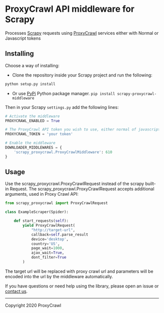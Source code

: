 # ProxyCrawl API middleware for Scrapy

Processes [Scrapy](http://scrapy.org/) requests using [ProxyCrawl](https://proxycrawl.com) services either with Normal or Javascript tokens


## Installing

Choose a way of installing:

- Clone the repository inside your Scrapy project and run the following:
```bash
python setup.py install
```
- Or use [PyPi](https://pypi.org/project/scrapy-proxycrawl-middleware/) Python package manager. `pip install scrapy-proxycrawl-middleware`

Then in your Scrapy `settings.py` add the following lines:

```python
# Activate the middleware
PROXYCRAWL_ENABLED = True

# The ProxyCrawl API token you wish to use, either normal of javascript token
PROXYCRAWL_TOKEN = 'your token'

# Enable the middleware
DOWNLOADER_MIDDLEWARES = {
    'scrapy_proxycrawl.ProxyCrawlMiddleware': 610
}
```
## Usage

Use the scrapy_proxycrawl.ProxyCrawlRequest instead of the scrapy built-in Request.
The scrapy_proxycrawl.ProxyCrawlRequest accepts additional arguments, used in Proxy Crawl API:

```python
from scrapy_proxycrawl import ProxyCrawlRequest

class ExampleScraper(Spider):

    def start_requests(self):
        yield ProxyCrawlRequest(
            "http://target-url",
            callback=self.parse_result
            device='desktop',
            country='US',
            page_wait=1000,
            ajax_wait=True,
            dont_filter=True
        )
```

The target url will be replaced with proxy crawl url and parameters will be encoded into the url by the middleware automatically.


If you have questions or need help using the library, please open an issue or [contact us](https://proxycrawl.com/contact).

---

Copyright 2020 ProxyCrawl
